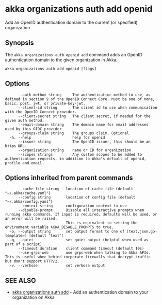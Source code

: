 # akka organizations auth add openid

Add an OpenID authentication domain to the current (or specified) organization

## Synopsis

The `akka organizations auth openid add` command adds an OpenID authentication domain to the given organization in Akka.

```
akka organizations auth add openid [flags]
```

## Options

```
      --auth-method string     The authentication method to use, as defined in section 9 of the OpenID Connect Core. Must be one of none, basic, post, jwt, or private-key-jwt.
      --client-id string       The client id to use when communication with the OpenID Connect provider.
      --client-secret string   The client secret, if needed for the given auth method.
      --email-domain string    The domain name for email addresses used by this OIDC provider
      --groups-claim string    The groups claim. Optional.
  -h, --help                   help for openid
      --issuer string          The OpenID issuer, this should be an https URL.
      --organization string    name or ID for organization
      --scopes strings         Any custom scopes to be added to authentication requests, in addition to Akka's default of openid, profile and email.
```

## Options inherited from parent commands

```
      --cache-file string   location of cache file (default "~/.akka/cache.yaml")
      --config string       location of config file (default "~/.akka/config.yaml")
      --context string      configuration context to use
      --disable-prompt      Disable all interactive prompts when running akka commands. If input is required, defaults will be used, or an error will be raised.
                            This is equivalent to setting the environment variable AKKA_DISABLE_PROMPTS to true.
  -o, --output string       set output format to one of [text,json,go-template=] (default "text")
  -q, --quiet               set quiet output (helpful when used as part of a script)
      --timeout duration    client command timeout (default 10s)
      --use-grpc-web        use grpc-web when talking to Akka APIs. This is useful when behind corporate firewalls that decrypt traffic but don't support HTTP/2.
  -v, --verbose             set verbose output
```

## SEE ALSO

* [akka organizations auth add](akka_organizations_auth_add.html)	 - Add an authentication domain to your organization on Akka

